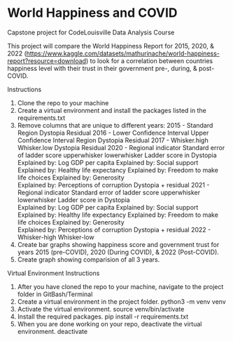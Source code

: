 # World Happiness and COVID
Capstone project for CodeLouisville Data Analysis Course

This project will compare the World Happiness Report for 2015, 2020, & 2022 (https://www.kaggle.com/datasets/mathurinache/world-happiness-report?resource=download) to look for a correlation between countries happiness level with their trust in their government pre-, during, & post-COVID.

Instructions
1. Clone the repo to your machine
2. Create a virtual environment and install the packages listed in the requirements.txt
3. Remove columns that are unique to different years: 
2015 - Standard
	Region
	Dystopia Residual
2016 - Lower Confidence Interval
	Upper Confidence Interval
	Region
	Dystopia Residual
2017 - Whisker.high
	Whisker.low
	Dystopia Residual
2020 - Regional indicator
	Standard error of ladder score
	upperwhisker
	lowerwhisker
	Ladder score in Dystopia	
	Explained by: Log GDP per capita
	Explained by: Social support
	Explained by: Healthy life expectancy
	Explained by: Freedom to make life choices
	Explained by: Generosity	
	Explained by: Perceptions of corruption
	Dystopia + residual
2021 - Regional indicator
	Standard error of ladder score
	upperwhisker
	lowerwhisker
	Ladder score in Dystopia	
	Explained by: Log GDP per capita
	Explained by: Social support
	Explained by: Healthy life expectancy
	Explained by: Freedom to make life choices
	Explained by: Generosity	
	Explained by: Perceptions of corruption
	Dystopia + residual
2022 - Whisker-high
	Whisker-low
4. Create bar graphs showing happiness score and government trust for years 2015 (pre-COVID), 2020 (During COVID), & 2022 (Post-COVID).
5. Create graph showing comparision of all 3 years.

Virtual Environment Instructions
1. After you have cloned the repo to your machine, navigate to the project folder in GitBash/Terminal
2. Create a virtual environment in the project folder. python3 -m venv venv
3. Activate the virtual environment. source venv/bin/activate
4. Install the required packages. pip install -r requirements.txt
5. When you are done working on your repo, deactivate the virtual environment. deactivate